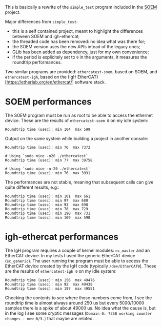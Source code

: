 This is basically a rewrite of the `simple_test` program included in the
[SOEM](https://github.com/OpenEtherCATSociety/SOEM) project.

Major differences from `simple_test`:
* this is a self contained project, meant to highlight the differences
  between SOEM and igh-ethercat;
* the threaded code has been removed: no idea what was there for;
* the SOEM version uses the new APIs intead of the legacy ones;
* GLib has been added as dependency, just for my own convenience;
* if the period is explicitely set to `0` in the arguments, it
  measures the roundtrip performances.

Two similar programs are provided: `ethercatest-soem`, based on SOEM,
and `ethercatest-igh`, based on the
(IgH EtherCAT)[https://etherlab.org/en/ethercat/] software stack.

# SOEM performances

The SOEM program must be run as root to be able to access the ethernet
device. These are the results of `ethercatest-soem 0` on my idle system:

    Roundtrip time (usec): min 104  max 599

Output on the same system while building a project in another console:

    Roundtrip time (usec): min 76  max 7372

    # Using `sudo nice -n20 ./ethercatest`
    Roundtrip time (usec): min 77  max 39758

    # Using `sudo nice -n-20 ./ethercatest`
    Roundtrip time (usec): min 76  max 3031

The performances are not stable, meaning that subsequent calls can
give quite different results, e.g.:

    Roundtrip time (usec): min 101  max 661
    Roundtrip time (usec): min 97  max 680
    Roundtrip time (usec): min 93  max 698
    Roundtrip time (usec): min 78  max 729
    Roundtrip time (usec): min 190  max 731
    Roundtrip time (usec): min 169  max 590

# igh-ethercat performances

The IgH program requires a couple of kernel modules: `ec_master` and an
EtherCAT device. In my tests I used the generic EtherCAT device
(`ec_generic`). The user running the program must be able to access the
EtherCAT device created by the IgH code (typically `/dev/EtherCAT0`).
These are the results of `ethercatest-igh 0` on my idle system:

    Roundtrip time (usec): min 156  max 49476
    Roundtrip time (usec): min 92  max 49438
    Roundtrip time (usec): min 197  max 49551

Checking the contents to see where those numbers come from, I see the
roundtrip time is almost always around 250 us but every 5000/10000
samples there is a spike of about 49000 us. No idea what the cause is,
but in the log I see some cryptic messages (`Domain 0: 7350 working
counter changes - now 0/3.`) that maybe are related.
